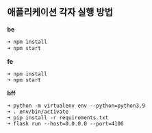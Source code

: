 ## 애플리케이션 각자 실행 방법
**be**
``` sh
➜ npm install
➜ npm start
```

**fe**
``` sh
➜ npm install
➜ npm start
```

**bff**
```
➜ python -m virtualenv env --python=python3.9
➜ . env/bin/activate
➜ pip install -r requirements.txt
➜ flask run --host=0.0.0.0 --port=4100
```